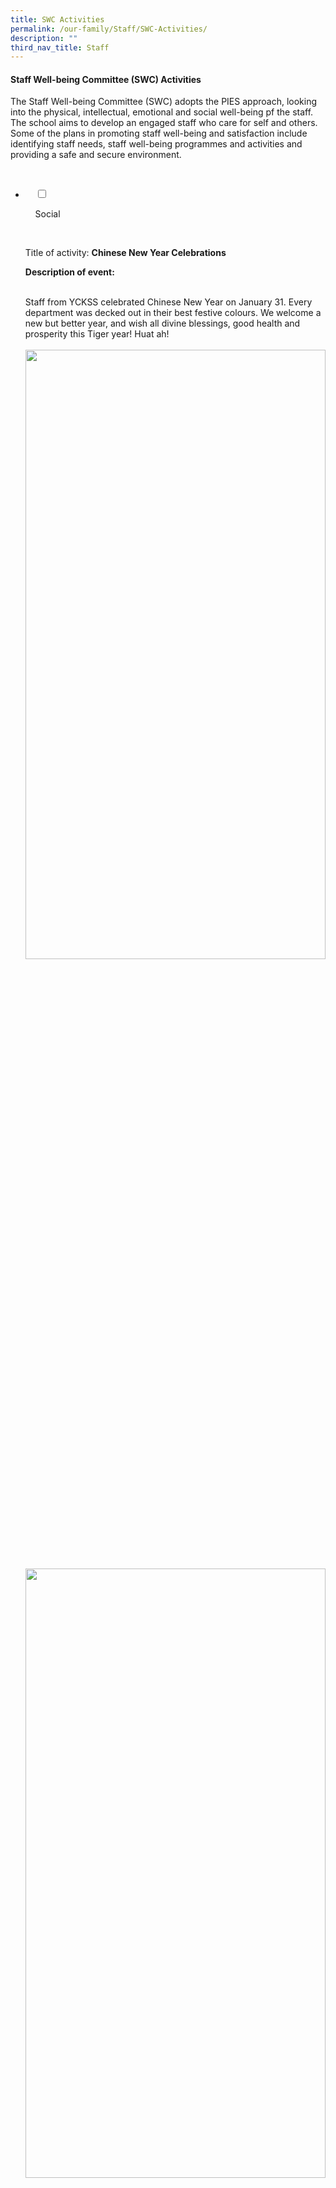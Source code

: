 ```yaml
---
title: SWC Activities
permalink: /our-family/Staff/SWC-Activities/
description: ""
third_nav_title: Staff
---
```

#### **Staff Well-being Committee (SWC) Activities**


The Staff Well-being Committee (SWC) adopts the PIES approach, looking into the physical, intellectual, emotional and social well-being pf the staff. The school aims to develop an engaged staff who care for self and others. Some of the plans in promoting staff well-being and satisfaction include identifying staff needs, staff well-being programmes and activities and providing a safe and secure environment.

<ul class="jekyllcodex_accordion">

  <li>

    <input type="checkbox" id="accordion1">

    <label for="accordion1">Social</label>

    <div>

<p> Title of activity: <b>Chinese New Year Celebrations</b><br>

<b>Description of event:</b><br>  

Staff from YCKSS celebrated Chinese New Year on January 31. Every department was decked out in their best festive colours. We welcome a new but better year, and wish all divine blessings, good health and prosperity this Tiger year! Huat ah!<br><br>
	<img style="width:100%;height:50%" src="/images/Our%20Family/Staff/SWC%20Activities/Social/S1.png">
		<img style="width:100%;height:50%" src="/images/Our%20Family/Staff/SWC%20Activities/Social/S2.png">
		<img style="width:100%;height:50%" src="/images/Our%20Family/Staff/SWC%20Activities/Social/S3.png">
		<img style="width:100%;height:50%" src="/images/Our%20Family/Staff/SWC%20Activities/Social/S4.png">
		<img style="width:100%;height:50%" src="/images/Our%20Family/Staff/SWC%20Activities/Social/S5.png"><br><br>
	
<b>Title of activity:</b> EAS Learning Day<br>

<b>Description of event:</b><br>  

Did you spend the December holidays cooking up a storm in the kitchen? For the EAS, 2 December 2020, was the day they donned aprons and became chefs in a special culinary workshop they attended in school. Look at the all the dishes they managed to whip up! Stuffed Portobello mushroom, chicken sliders, brownies, and cheesecake cups. Is your mouth watering yet?<br><br>
			<img style="width:100%;height:50%" src="/images/Our%20Family/Staff/SWC%20Activities/Social/S6.png"><br><br>
	
<b>Title of activity:</b> Joy of Learning<br>

<b>Description of event:</b><br>

When was the last time you felt like a complete amateur when learning a new skill, feeling the joy (and the embarrassment) of being a complete novice with that willingness to look foolish, to struggle and ask questions, and to be mediocre at something yet be unafraid to experiment and try?<br>

1 September 2021, Wednesday was the <b>Joy of Learning Day</b>, a day of making learning fun, engaging and challenging for staff. It was planned by SWC in collaboration with the Design & Technology unit. Instructions were given online for staff to have an exciting journey to create a “Magic Box”.<br>

The staff room was abuzz with activity, laughter, questions and that occasional ‘squeal’.<br>
	
<img style="width:100%;height:50%" src="/images/Our%20Family/Staff/SWC%20Activities/Social/S7.png"><br><br>
	
It was a memorable day of bonding. There were 'wow’ moments when staff finally completed the Bluetooth Speakers and saw how they work just as good as the commercially produced ones. There were ‘ta-da’ moments of mock fanfare even when the speaker ended up without a Bluetooth connection as wires just couldn’t connect (like mine).<br><br>
	
<img style="width:100%;height:50%" src="/images/Our%20Family/Staff/SWC%20Activities/Social/S8.png"><br><br>
	
<img style="width:100%;height:50%" src="/images/Our%20Family/Staff/SWC%20Activities/Social/S9.png"><br><br>
	
<b>Title of activity:</b> CNY Calligraphy session<br>  

	<b>Description of event:</b><br>

To welcome the TIGER New Year and to encourage bonding among the staff, the SWC organized a CNY Calligraphy session for staff on the 13 January 2022, Thursday. About 40 staff participated in the session.<br>

Staff were diligently practising the strokes for "Hui Chun", attired in traditional costumes or red, orange and yellow-coloured clothing. They enjoyed themselves immensely. This joy was felt through the infectious laughter and friendly conversations within the YCKSS family.<br><br>
	
<img style="width:100%;height:50%" src="/images/Our%20Family/Staff/SWC%20Activities/Social/S10.png"><br><br>
	
<img style="width:100%;height:50%" src="/images/Our%20Family/Staff/SWC%20Activities/Social/S12.png">
	<img style="width:100%;height:50%" src="/images/Our%20Family/Staff/SWC%20Activities/Social/S12.png">
	<img style="width:100%;height:50%" src="/images/Our%20Family/Staff/SWC%20Activities/Social/S13.png"><br><br>
	
<b>Title of activity:</b> Chinese New Year Celebration - Lohei<br>   

<b>Description of event:</b><br>

Every year, the staff of YCKSS celebrate Chinese New Year with Lohei or 捞鱼生. This activity fosters bonding among the staff while letting all experience the vibrant traditions and culture of the Chinese.<br>

<b>Quotes from participants:</b><br>
		<img style="width:100%;height:50%" src="/images/Our%20Family/Staff/SWC%20Activities/Social/S14.png"><br><br>
	
<img style="width:100%;height:50%" src="/images/Our%20Family/Staff/SWC%20Activities/Social/S15.png">
			<img style="width:100%;height:50%" src="/images/Our%20Family/Staff/SWC%20Activities/Social/S16.png"><br><br>
	
<b>Title of activity:</b> Durian Feast<br>   

<b>Description of event:</b><br>

At the durian feast held on 31st July 2019, our staff were spoiled for choices. With a variety of fruits to choose from, the King of fruits was definitely the favourite. Staff who tried the Mao Shan Wang (MSW) durian, known to be the premium type, commented on its rich, bitter and heavily rich flavour/<br>

It was indeed a great way to end the day and we had an enjoyable bonding session over the feasting.<br><br>

<b>Quotes from participants:</b><br>
<img style="width:100%;height:50%" src="/images/Our%20Family/Staff/SWC%20Activities/Social/S17.png"><br>
	
<img style="width:100%;height:50%" src="/images/Our%20Family/Staff/SWC%20Activities/Social/S18.png">
	<img style="width:100%;height:50%" src="/images/Our%20Family/Staff/SWC%20Activities/Social/S19.png">
		</p>

    </div>

</li>
	<li>

    <input type="checkbox" id="accordion2">

    <label for="accordion2">Emotional</label>

    <div>

<p> <b>Title of activity:</b> Monthly Theme Dressing<br>  

  

<b>Description of event:</b><br>

Monthly Theme Dressing helps to bond staff and to commemorate certain events such as World Water Day, Earth Day…etc:  
The themes so far have been:-<br>

1. Valentines Day (Pink)<br>

2. World Water Day (Sea of Blue)<br>

3. Earth Day (Green)<br>

4. White<br>

5. Yellow and Gold<br>

6. Rose Quartz<br>

  

<b>Quotes from participants:</b>
	
			</p>

    </div>

</li>
	
<li>

    <input type="checkbox" id="accordion3">

    <label for="accordion3">Physical</label>

    <div>

<p> </p>

    </div>

</li>
	
<li>

    <input type="checkbox" id="accordion4">

    <label for="accordion4">Intellectual</label>

    <div>

<p> </p>

  </div>

</li>
	
	

	
</ul>